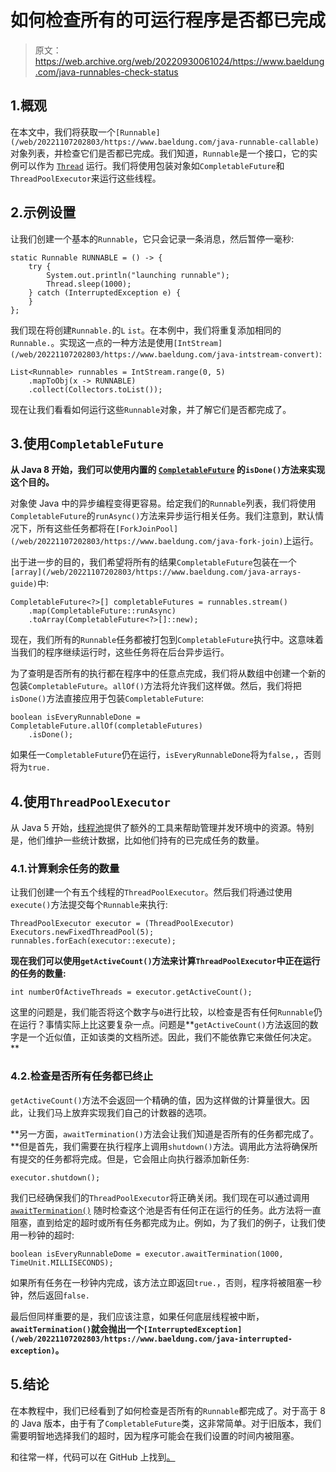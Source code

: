 # 如何检查所有的可运行程序是否都已完成

> 原文：<https://web.archive.org/web/20220930061024/https://www.baeldung.com/java-runnables-check-status>

## 1.概观

在本文中，我们将获取一个`[Runnable](/web/20221107202803/https://www.baeldung.com/java-runnable-callable)`对象列表，并检查它们是否都已完成。我们知道，`Runnable`是一个接口，它的实例可以作为 [`Thread`](/web/20221107202803/https://www.baeldung.com/java-thread-lifecycle) 运行。我们将使用包装对象如`CompletableFuture`和`ThreadPoolExecutor`来运行这些线程。

## 2.示例设置

让我们创建一个基本的`Runnable`，它只会记录一条消息，然后暂停一毫秒:

```
static Runnable RUNNABLE = () -> {
    try {
        System.out.println("launching runnable");
        Thread.sleep(1000);
    } catch (InterruptedException e) {
    }
};
```

我们现在将创建`Runnable.`的`L` `ist`。在本例中，我们将重复添加相同的`Runnable.`。实现这一点的一种方法是使用`[IntStream](/web/20221107202803/https://www.baeldung.com/java-intstream-convert)`:

```
List<Runnable> runnables = IntStream.range(0, 5)
    .mapToObj(x -> RUNNABLE)
    .collect(Collectors.toList());
```

现在让我们看看如何运行这些`Runnable`对象，并了解它们是否都完成了。

## 3.使用`CompletableFuture`

**从 Java 8 开始，我们可以使用内置的 [`CompletableFuture`](/web/20221107202803/https://www.baeldung.com/java-completablefuture) 的`isDone()`方法来实现这个目的。**

对象使 Java 中的异步编程变得更容易。给定我们的`Runnable`列表，我们将使用`CompletableFuture`的`runAsync()`方法来异步运行相关任务。我们注意到，默认情况下，所有这些任务都将在`[ForkJoinPool](/web/20221107202803/https://www.baeldung.com/java-fork-join)`上运行。

出于进一步的目的，我们希望将所有的结果`CompletableFuture`包装在一个`[array](/web/20221107202803/https://www.baeldung.com/java-arrays-guide)`中:

```
CompletableFuture<?>[] completableFutures = runnables.stream()
    .map(CompletableFuture::runAsync)
    .toArray(CompletableFuture<?>[]::new);
```

现在，我们所有的`Runnable`任务都被打包到`CompletableFuture`执行中。这意味着当我们的程序继续运行时，这些任务将在后台异步运行。

为了查明是否所有的执行都在程序中的任意点完成，我们将从数组中创建一个新的包装`CompletableFuture`。`allOf()`方法将允许我们这样做。然后，我们将把`isDone()`方法直接应用于包装`CompletableFuture`:

```
boolean isEveryRunnableDone = CompletableFuture.allOf(completableFutures)
    .isDone();
```

如果任一`CompletableFuture`仍在运行，`isEveryRunnableDone`将为`false,`，否则将为`true.`

## 4.使用`ThreadPoolExecutor`

从 Java 5 开始，[线程池](/web/20221107202803/https://www.baeldung.com/thread-pool-java-and-guava)提供了额外的工具来帮助管理并发环境中的资源。特别是，他们维护一些统计数据，比如他们持有的已完成任务的数量。

### 4.1.计算剩余任务的数量

让我们创建一个有五个线程的`ThreadPoolExecutor`。然后我们将通过使用`execute()`方法提交每个`Runnable`来执行:

```
ThreadPoolExecutor executor = (ThreadPoolExecutor) Executors.newFixedThreadPool(5);
runnables.forEach(executor::execute);
```

**现在我们可以使用`getActiveCount()`方法来计算`ThreadPoolExecutor`中正在运行的任务的数量:**

```
int numberOfActiveThreads = executor.getActiveCount();
```

这里的问题是，我们能否将这个数字与`0`进行比较，以检查是否有任何`Runnable`仍在运行？事情实际上比这要复杂一点。问题是**`getActiveCount()`方法返回的数字是一个近似值，正如该类的文档所述。因此，我们不能依靠它来做任何决定。**

### 4.2.检查是否所有任务都已终止

`getActiveCount()`方法不会返回一个精确的值，因为这样做的计算量很大。因此，让我们马上放弃实现我们自己的计数器的选项。

**另一方面，`awaitTermination()`方法会让我们知道是否所有的任务都完成了。**但是首先，我们需要在执行程序上调用`shutdown()`方法。调用此方法将确保所有提交的任务都将完成。但是，它会阻止向执行器添加新任务:

```
executor.shutdown();
```

我们已经确保我们的`ThreadPoolExecutor`将正确关闭。我们现在可以通过调用 [`awaitTermination()`](/web/20221107202803/https://www.baeldung.com/java-executor-wait-for-threads#after-executors-shutdown) 随时检查这个池是否有任何正在运行的任务。此方法将一直阻塞，直到给定的超时或所有任务都完成为止。例如，为了我们的例子，让我们使用一秒钟的超时:

```
boolean isEveryRunnableDome = executor.awaitTermination(1000, TimeUnit.MILLISECONDS);
```

如果所有任务在一秒钟内完成，该方法立即返回`true.`，否则，程序将被阻塞一秒钟，然后返回`false.`

最后但同样重要的是，我们应该注意，如果任何底层线程被中断， **`awaitTermination()`就会抛出一个`[InterruptedException](/web/20221107202803/https://www.baeldung.com/java-interrupted-exception)`。**

## 5.结论

在本教程中，我们已经看到了如何检查是否所有的`Runnable`都完成了。对于高于 8 的 Java 版本，由于有了`CompletableFuture`类，这非常简单。对于旧版本，我们需要明智地选择我们的超时，因为程序可能会在我们设置的时间内被阻塞。

和往常一样，代码可以在 GitHub 上找到[。](https://web.archive.org/web/20221107202803/https://github.com/eugenp/tutorials/tree/master/core-java-modules/core-java-concurrency-2)